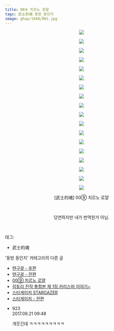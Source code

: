 ```yaml
---
title: 00⑨ 치르노 로얄
tags: 武士的魂 동방_동인지
image: ghap/1948/001.jpg
---
```

<div class="article">
<p style="text-align: center; clear: none; float: none;"><img src="{{ site.nasurl }}/ghap/1948/001.jpg"/></p>
<p style="text-align: center; clear: none; float: none;"><img src="{{ site.nasurl }}/ghap/1948/002.jpg"/></p>
<p style="text-align: center; clear: none; float: none;"><img src="{{ site.nasurl }}/ghap/1948/003.jpg"/></p>
<p style="text-align: center; clear: none; float: none;"><img src="{{ site.nasurl }}/ghap/1948/004.jpg"/></p>
<p style="text-align: center; clear: none; float: none;"><img src="{{ site.nasurl }}/ghap/1948/005.jpg"/></p>
<p style="text-align: center; clear: none; float: none;"><img src="{{ site.nasurl }}/ghap/1948/006.jpg"/></p>
<p style="text-align: center; clear: none; float: none;"><img src="{{ site.nasurl }}/ghap/1948/007.jpg"/></p>
<p style="text-align: center; clear: none; float: none;"><img src="{{ site.nasurl }}/ghap/1948/008.jpg"/></p>
<p style="text-align: center; clear: none; float: none;"><img src="{{ site.nasurl }}/ghap/1948/009.jpg"/></p>
<p style="text-align: center; clear: none; float: none;"><img src="{{ site.nasurl }}/ghap/1948/010.jpg"/></p>
<p style="text-align: center; clear: none; float: none;"><img src="{{ site.nasurl }}/ghap/1948/011.jpg"/></p>
<p style="text-align: center; clear: none; float: none;"><img src="{{ site.nasurl }}/ghap/1948/012.jpg"/></p>
<p style="text-align: center; clear: none; float: none;"><img src="{{ site.nasurl }}/ghap/1948/013.jpg"/></p>
<p style="text-align: center; clear: none; float: none;"><img src="{{ site.nasurl }}/ghap/1948/014.jpg"/></p>
<p style="text-align: center; clear: none; float: none;"><img src="{{ site.nasurl }}/ghap/1948/015.jpg"/></p>
<p style="text-align: center; clear: none; float: none;"><img src="{{ site.nasurl }}/ghap/1948/016.jpg"/></p>
<p style="text-align: center; clear: none; float: none;"><img src="{{ site.nasurl }}/ghap/1948/017.jpg"/></p>
<p style="text-align: center; clear: none; float: none;"><img src="{{ site.nasurl }}/ghap/1948/018.jpg"/></p>
<p style="text-align: center; clear: none; float: none;">[武士的魂] 00⑨ 치르노 로얄</p>
<p style="text-align: center; clear: none; float: none;"><br/></p>
<p style="text-align: center; clear: none; float: none;">당연하지만 내가 번역한거 아님.</p>
<p><br/></p>
</div><div class="tagTrail">
<p>태그: </p>
<ul>
<li>武士的魂</li>
</ul>
</div><div class="another">
<p>'동방 동인지' 카테고리의 다른 글</p>
<ul>
<li><a href="/2016-09-01-ghap_1951">텐구광 - 후편</a></li>
<li><a href="/2016-09-01-ghap_1950">텐구광 - 전편</a></li>
<li><a href="/2016-08-31-ghap_1948">00⑨ 치르노 로얄</a></li>
<li><a href="/2016-08-31-ghap_1947">히토리 전작 통합본 제 1장.카리스마 이야기~</a></li>
<li><a href="/2016-08-31-ghap_1946">스타게이저 STARGAZER</a></li>
<li><a href="/2016-08-31-ghap_1945">스타게이저 - 전편</a></li>
</ul>
</div><div class="cb_module cb_fluid">
<div class="cb_wrt cb_profile">
<div class="comment">
<ul>
<li class="cb_thumb_off" id="comment15087524">
<div class="cb_comment_area">
<div class="cb_info_area">
<div class="cb_section">
<span class="cb_nick_name">923</span>
</div>
<div class="cb_section">
<span class="cb_date">2017.09.21 09:48 </span>
</div>
</div>
<div class="cb_dsc_comment">
<p class="cb_dsc">
											개웃긴데 ㅋㅋㅋㅋㅋㅋㅋㅋㅋ
										</p>
</div>
</div></li>
</ul>
</div>
</div><!-- commentList close -->
</div>